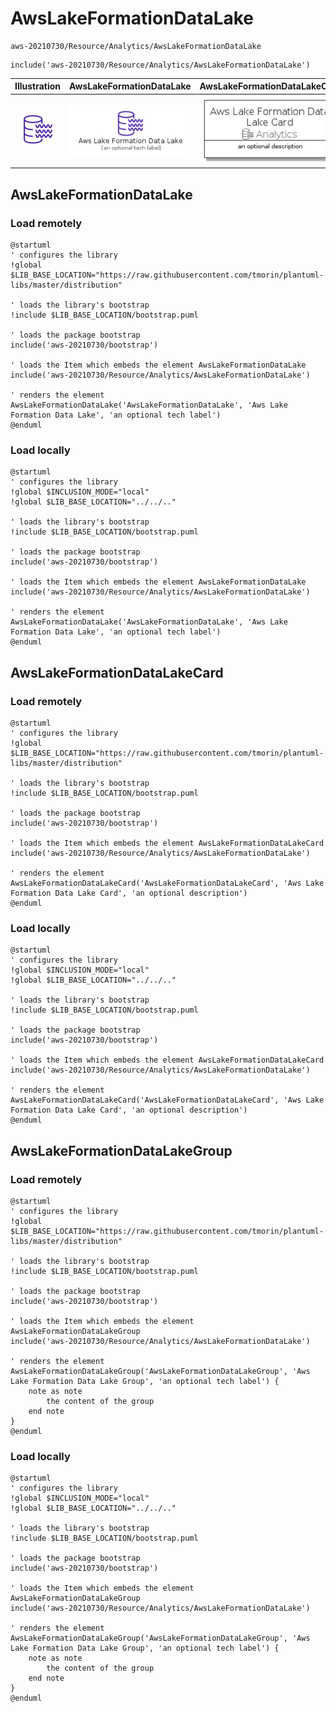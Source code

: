 # AwsLakeFormationDataLake


```text
aws-20210730/Resource/Analytics/AwsLakeFormationDataLake
```

```text
include('aws-20210730/Resource/Analytics/AwsLakeFormationDataLake')
```



| Illustration | AwsLakeFormationDataLake | AwsLakeFormationDataLakeCard | AwsLakeFormationDataLakeGroup |
| :---: | :---: | :---: | :---: |
| ![illustration for Illustration](../../../aws-20210730/Resource/Analytics/AwsLakeFormationDataLake.png) | ![illustration for AwsLakeFormationDataLake](../../../aws-20210730/Resource/Analytics/AwsLakeFormationDataLake.Local.png) | ![illustration for AwsLakeFormationDataLakeCard](../../../aws-20210730/Resource/Analytics/AwsLakeFormationDataLakeCard.Local.png) | ![illustration for AwsLakeFormationDataLakeGroup](../../../aws-20210730/Resource/Analytics/AwsLakeFormationDataLakeGroup.Local.png) |




## AwsLakeFormationDataLake

### Load remotely
```plantuml
@startuml
' configures the library
!global $LIB_BASE_LOCATION="https://raw.githubusercontent.com/tmorin/plantuml-libs/master/distribution"

' loads the library's bootstrap
!include $LIB_BASE_LOCATION/bootstrap.puml

' loads the package bootstrap
include('aws-20210730/bootstrap')

' loads the Item which embeds the element AwsLakeFormationDataLake
include('aws-20210730/Resource/Analytics/AwsLakeFormationDataLake')

' renders the element
AwsLakeFormationDataLake('AwsLakeFormationDataLake', 'Aws Lake Formation Data Lake', 'an optional tech label')
@enduml
```

### Load locally
```plantuml
@startuml
' configures the library
!global $INCLUSION_MODE="local"
!global $LIB_BASE_LOCATION="../../.."

' loads the library's bootstrap
!include $LIB_BASE_LOCATION/bootstrap.puml

' loads the package bootstrap
include('aws-20210730/bootstrap')

' loads the Item which embeds the element AwsLakeFormationDataLake
include('aws-20210730/Resource/Analytics/AwsLakeFormationDataLake')

' renders the element
AwsLakeFormationDataLake('AwsLakeFormationDataLake', 'Aws Lake Formation Data Lake', 'an optional tech label')
@enduml
```

## AwsLakeFormationDataLakeCard

### Load remotely
```plantuml
@startuml
' configures the library
!global $LIB_BASE_LOCATION="https://raw.githubusercontent.com/tmorin/plantuml-libs/master/distribution"

' loads the library's bootstrap
!include $LIB_BASE_LOCATION/bootstrap.puml

' loads the package bootstrap
include('aws-20210730/bootstrap')

' loads the Item which embeds the element AwsLakeFormationDataLakeCard
include('aws-20210730/Resource/Analytics/AwsLakeFormationDataLake')

' renders the element
AwsLakeFormationDataLakeCard('AwsLakeFormationDataLakeCard', 'Aws Lake Formation Data Lake Card', 'an optional description')
@enduml
```

### Load locally
```plantuml
@startuml
' configures the library
!global $INCLUSION_MODE="local"
!global $LIB_BASE_LOCATION="../../.."

' loads the library's bootstrap
!include $LIB_BASE_LOCATION/bootstrap.puml

' loads the package bootstrap
include('aws-20210730/bootstrap')

' loads the Item which embeds the element AwsLakeFormationDataLakeCard
include('aws-20210730/Resource/Analytics/AwsLakeFormationDataLake')

' renders the element
AwsLakeFormationDataLakeCard('AwsLakeFormationDataLakeCard', 'Aws Lake Formation Data Lake Card', 'an optional description')
@enduml
```

## AwsLakeFormationDataLakeGroup

### Load remotely
```plantuml
@startuml
' configures the library
!global $LIB_BASE_LOCATION="https://raw.githubusercontent.com/tmorin/plantuml-libs/master/distribution"

' loads the library's bootstrap
!include $LIB_BASE_LOCATION/bootstrap.puml

' loads the package bootstrap
include('aws-20210730/bootstrap')

' loads the Item which embeds the element AwsLakeFormationDataLakeGroup
include('aws-20210730/Resource/Analytics/AwsLakeFormationDataLake')

' renders the element
AwsLakeFormationDataLakeGroup('AwsLakeFormationDataLakeGroup', 'Aws Lake Formation Data Lake Group', 'an optional tech label') {
    note as note
        the content of the group
    end note
}
@enduml
```

### Load locally
```plantuml
@startuml
' configures the library
!global $INCLUSION_MODE="local"
!global $LIB_BASE_LOCATION="../../.."

' loads the library's bootstrap
!include $LIB_BASE_LOCATION/bootstrap.puml

' loads the package bootstrap
include('aws-20210730/bootstrap')

' loads the Item which embeds the element AwsLakeFormationDataLakeGroup
include('aws-20210730/Resource/Analytics/AwsLakeFormationDataLake')

' renders the element
AwsLakeFormationDataLakeGroup('AwsLakeFormationDataLakeGroup', 'Aws Lake Formation Data Lake Group', 'an optional tech label') {
    note as note
        the content of the group
    end note
}
@enduml
```


